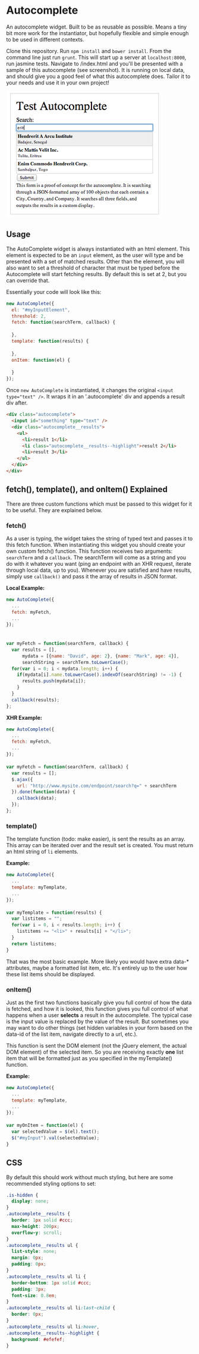 Autocomplete
============

An autocomplete widget. Built to be as reusable as possible. Means a tiny bit more work for the instantiator, but hopefully flexible and simple enough to be used in different contexts.


Clone this repository. Run `npm install` and `bower install`. From the command line just run `grunt`. This will start up a server at `localhost:8000`, run jasmine tests. Navigate to /index.html and you'll be presented with a sample of this autocomplete (see screenshot). It is running on local data, and should give you a good feel of what this autocomplete does. Tailor it to your needs and use it in your own project!

![autocomplete](/autocomplete-example.png)

## Usage
The AutoComplete widget is always instantiated with an html element. This element is expected to be an `input` element, as the user will type and be presented with a set of matched results. Other than the element, you will also want to set a threshold of character that must be typed before the Autocomplete will start fetching results. By default this is set at 2, but you can override that.

Essentially your code will look like this:

```js
new AutoComplete({
  el: "#myInputElement",
  threshold: 2,
  fetch: function(searchTerm, callback) {

  },
  template: function(results) {

  },
  onItem: function(el) {

  }
});
```
Once `new AutoComplete` is instantiated, it changes the original `<input type="text" />`. It wraps it in an '.autocomplete' div and appends a result div after.

```html
<div class="autocomplete">
  <input id="something" type="text" />
  <div class="autocomplete__results">
    <ul>
      <li>result 1</li>
      <li class="autocomplete__results--highlight">result 2</li>
      <li>result 3</li>
    </ul>
  </div>
</div>
```

## fetch(), template(), and onItem() Explained
There are three custom functions which must be passed to this widget for it to be useful. They are explained below.

### fetch()
As a user is typing, the widget takes the string of typed text and passes it to this fetch function. When instantiating this widget you should create your own custom fetch() function. This function receives two arguments: `searchTerm` and a `callback`. The searchTerm will come as a string and you do with it whatever you want (ping an endpoint with an XHR request, iterate through local data, up to you). Whenever you are satisfied and have results, simply use `callback()` and pass it the array of results in JSON format.

**Local Example:**
```js
new AutoComplete({
  ...
  fetch: myFetch,
  ...
});


var myFetch = function(searchTerm, callback) {
  var results = [],
      mydata = [{name: "David", age: 2}, {name: "Mark", age: 4}],
      searchString = searchTerm.toLowerCase();
  for(var i = 0; i < mydata.length; i++) {
    if(mydata[i].name.toLowerCase().indexOf(searchString) != -1) {
      results.push(mydata[i]);
    }
  }
  callback(results);
};
```

**XHR Example:**
```js
new AutoComplete({
  ...
  fetch: myFetch,
  ...
});

var myFetch = function(searchTerm, callback) {
  var results = [];
  $.ajax({
    url: "http://www.mysite.com/endpoint/search?q=" + searchTerm
  }).done(function(data) {
    callback(data);
  });
};
```

### template()
The template function (todo: make easier), is sent the results as an array. This array can be iterated over and the result set is created. You must return an html string of `li` elements.

**Example:**
```js
new AutoComplete({
  ...
  template: myTemplate,
  ...
});

var myTemplate = function(results) {
  var listitems = "";
  for(var i = 0, i < results.length; i++) {
    listitems += "<li>" + results[i] + "</li>";
  }
  return listitems;
}
```

That was the most basic example. More likely you would have extra data-* attributes, maybe a formatted list item, etc. It's entirely up to the user how these list items should be displayed.

### onItem()
Just as the first two functions basically give you full control of how the data is fetched, and how it is looked, this function gives you full control of what happens when a user **selects** a result in the autocomplete. The typical case is the input value is replaced by the value of the result. But sometimes you may want to do other things (set hidden variables in your form based on the data-id of the list item, navigate directly to a url, etc.).

This function is sent the DOM element (not the jQuery element, the actual DOM element) of the selected item. So you are receiving exactly **one** list item that will be formatted just as you specified in the myTemplate() function.

**Example:**
```js
new AutoComplete({
  ...
  template: myTemplate,
  ...
});

var myOnItem = function(el) {
  var selectedValue = $(el).text();
  $("#myInput").val(selectedValue);
}
```

## CSS
By default this should work without much styling, but here are some recommended styling options to set:

```css
.is-hidden {
  display: none;
}
.autocomplete__results {
  border: 1px solid #ccc;
  max-height: 200px;
  overflow-y: scroll;
}
.autocomplete__results ul {
  list-style: none;
  margin: 0px;
  padding: 0px;
}
.autocomplete__results ul li {
  border-bottom: 1px solid #ccc;
  padding: 3px;
  font-size: 0.8em;
}
.autocomplete__results ul li:last-child {
  border: 0px;
}
.autocomplete__results ul li:hover,
.autocomplete__results--highlight {
  background: #efefef;
}
```
